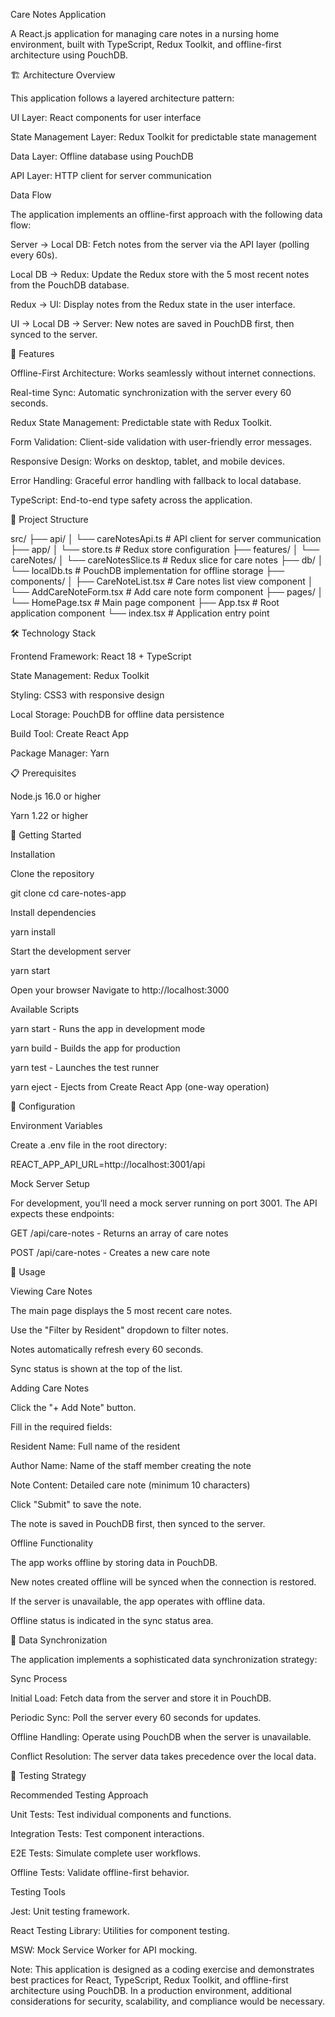 Care Notes Application

A React.js application for managing care notes in a nursing home environment, built with TypeScript, Redux Toolkit, and offline-first architecture using PouchDB.

🏗️ Architecture Overview

This application follows a layered architecture pattern:

UI Layer: React components for user interface

State Management Layer: Redux Toolkit for predictable state management

Data Layer: Offline database using PouchDB

API Layer: HTTP client for server communication

Data Flow

The application implements an offline-first approach with the following data flow:

Server → Local DB: Fetch notes from the server via the API layer (polling every 60s).

Local DB → Redux: Update the Redux store with the 5 most recent notes from the PouchDB database.

Redux → UI: Display notes from the Redux state in the user interface.

UI → Local DB → Server: New notes are saved in PouchDB first, then synced to the server.

🚀 Features

Offline-First Architecture: Works seamlessly without internet connections.

Real-time Sync: Automatic synchronization with the server every 60 seconds.

Redux State Management: Predictable state with Redux Toolkit.

Form Validation: Client-side validation with user-friendly error messages.

Responsive Design: Works on desktop, tablet, and mobile devices.

Error Handling: Graceful error handling with fallback to local database.

TypeScript: End-to-end type safety across the application.

📁 Project Structure

src/
├── api/
│   └── careNotesApi.ts          # API client for server communication
├── app/
│   └── store.ts                 # Redux store configuration
├── features/
│   └── careNotes/
│       └── careNotesSlice.ts    # Redux slice for care notes
├── db/
│   └── localDb.ts               # PouchDB implementation for offline storage
├── components/
│   ├── CareNoteList.tsx         # Care notes list view component
│   └── AddCareNoteForm.tsx      # Add care note form component
├── pages/
│   └── HomePage.tsx             # Main page component
├── App.tsx                      # Root application component
└── index.tsx                    # Application entry point

🛠️ Technology Stack

Frontend Framework: React 18 + TypeScript

State Management: Redux Toolkit

Styling: CSS3 with responsive design

Local Storage: PouchDB for offline data persistence

Build Tool: Create React App

Package Manager: Yarn

📋 Prerequisites

Node.js 16.0 or higher

Yarn 1.22 or higher

🚀 Getting Started

Installation

Clone the repository

git clone <repository-url>
cd care-notes-app

Install dependencies

yarn install

Start the development server

yarn start

Open your browser
Navigate to http://localhost:3000

Available Scripts

yarn start - Runs the app in development mode

yarn build - Builds the app for production

yarn test - Launches the test runner

yarn eject - Ejects from Create React App (one-way operation)

🔧 Configuration

Environment Variables

Create a .env file in the root directory:

REACT_APP_API_URL=http://localhost:3001/api

Mock Server Setup

For development, you’ll need a mock server running on port 3001. The API expects these endpoints:

GET /api/care-notes - Returns an array of care notes

POST /api/care-notes - Creates a new care note

📱 Usage

Viewing Care Notes

The main page displays the 5 most recent care notes.

Use the "Filter by Resident" dropdown to filter notes.

Notes automatically refresh every 60 seconds.

Sync status is shown at the top of the list.

Adding Care Notes

Click the "+ Add Note" button.

Fill in the required fields:

Resident Name: Full name of the resident

Author Name: Name of the staff member creating the note

Note Content: Detailed care note (minimum 10 characters)

Click "Submit" to save the note.

The note is saved in PouchDB first, then synced to the server.

Offline Functionality

The app works offline by storing data in PouchDB.

New notes created offline will be synced when the connection is restored.

If the server is unavailable, the app operates with offline data.

Offline status is indicated in the sync status area.

🔄 Data Synchronization

The application implements a sophisticated data synchronization strategy:

Sync Process

Initial Load: Fetch data from the server and store it in PouchDB.

Periodic Sync: Poll the server every 60 seconds for updates.

Offline Handling: Operate using PouchDB when the server is unavailable.

Conflict Resolution: The server data takes precedence over the local data.

🧪 Testing Strategy

Recommended Testing Approach

Unit Tests: Test individual components and functions.

Integration Tests: Test component interactions.

E2E Tests: Simulate complete user workflows.

Offline Tests: Validate offline-first behavior.

Testing Tools

Jest: Unit testing framework.

React Testing Library: Utilities for component testing.

MSW: Mock Service Worker for API mocking.



Note: This application is designed as a coding exercise and demonstrates best practices for React, TypeScript, Redux Toolkit, and offline-first architecture using PouchDB. In a production environment, additional considerations for security, scalability, and compliance would be necessary.

